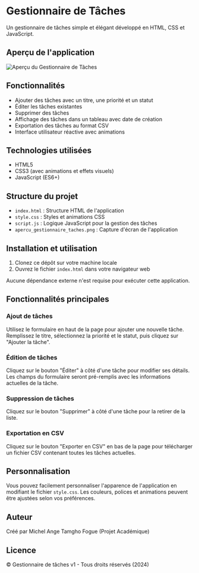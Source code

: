 # Gestionnaire de Tâches

Un gestionnaire de tâches simple et élégant développé en HTML, CSS et JavaScript.

## Aperçu de l'application

![Aperçu du Gestionnaire de Tâches](apercu_gestionnaire_taches.png)

## Fonctionnalités

- Ajouter des tâches avec un titre, une priorité et un statut
- Éditer les tâches existantes
- Supprimer des tâches
- Affichage des tâches dans un tableau avec date de création
- Exportation des tâches au format CSV
- Interface utilisateur réactive avec animations

## Technologies utilisées

- HTML5
- CSS3 (avec animations et effets visuels)
- JavaScript (ES6+)

## Structure du projet

- `index.html` : Structure HTML de l'application
- `style.css` : Styles et animations CSS
- `script.js` : Logique JavaScript pour la gestion des tâches
- `apercu_gestionnaire_taches.png` : Capture d'écran de l'application

## Installation et utilisation

1. Clonez ce dépôt sur votre machine locale
2. Ouvrez le fichier `index.html` dans votre navigateur web

Aucune dépendance externe n'est requise pour exécuter cette application.

## Fonctionnalités principales

### Ajout de tâches
Utilisez le formulaire en haut de la page pour ajouter une nouvelle tâche. Remplissez le titre, sélectionnez la priorité et le statut, puis cliquez sur "Ajouter la tâche".

### Édition de tâches
Cliquez sur le bouton "Éditer" à côté d'une tâche pour modifier ses détails. Les champs du formulaire seront pré-remplis avec les informations actuelles de la tâche.

### Suppression de tâches
Cliquez sur le bouton "Supprimer" à côté d'une tâche pour la retirer de la liste.

### Exportation en CSV
Cliquez sur le bouton "Exporter en CSV" en bas de la page pour télécharger un fichier CSV contenant toutes les tâches actuelles.

## Personnalisation

Vous pouvez facilement personnaliser l'apparence de l'application en modifiant le fichier `style.css`. Les couleurs, polices et animations peuvent être ajustées selon vos préférences.

## Auteur

Créé par Michel Ange Tamgho Fogue (Projet Académique)

## Licence

© Gestionnaire de tâches v1 - Tous droits réservés (2024)
